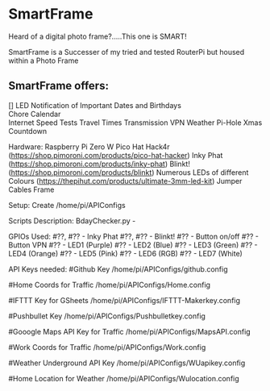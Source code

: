 # SmartFrame  
Heard of a digital photo frame?.....This one is SMART!  

SmartFrame is a Successer of my tried and tested RouterPi but housed within a Photo Frame  

## SmartFrame offers:  
[] LED Notification of Important Dates and Birthdays  
Chore Calendar  
Internet Speed Tests
Travel Times
Transmission
VPN
Weather
Pi-Hole
Xmas Countdown

Hardware:
Raspberry Pi Zero W
Pico Hat Hack4r (https://shop.pimoroni.com/products/pico-hat-hacker)
Inky Phat (https://shop.pimoroni.com/products/inky-phat)
Blinkt! (https://shop.pimoroni.com/products/blinkt)
Numerous LEDs of different Colours (https://thepihut.com/products/ultimate-3mm-led-kit)
Jumper Cables
Frame

Setup:
Create /home/pi/APIConfigs

Scripts Description:
BdayChecker.py - 

GPIOs Used:
#??, #?? - Inky Phat
#??, #?? - Blinkt!
#?? - Button on/off
#?? - Button VPN
#?? - LED1 (Purple)
#?? - LED2 (Blue)
#?? - LED3 (Green)
#?? - LED4 (Orange) 
#?? - LED5 (Pink)
#?? - LED6 (RGB)
#?? - LED7 (White)

API Keys needed:
#Github Key
/home/pi/APIConfigs/github.config

#Home Coords for Traffic
/home/pi/APIConfigs/Home.config

#IFTTT Key for GSheets
/home/pi/APIConfigs/IFTTT-Makerkey.config

#Pushbullet Key
/home/pi/APIConfigs/Pushbulletkey.config

#Gooogle Maps API Key for Traffic
/home/pi/APIConfigs/MapsAPI.config

#Work Coords for Traffic
/home/pi/APIConfigs/Work.config

#Weather Underground API Key
/home/pi/APIConfigs/WUapikey.config

#Home Location for Weather
/home/pi/APIConfigs/Wulocation.config
